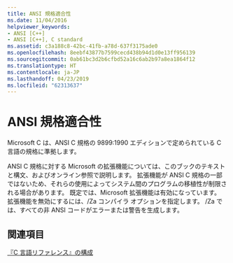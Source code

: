 ```yaml
---
title: ANSI 規格適合性
ms.date: 11/04/2016
helpviewer_keywords:
- ANSI [C++]
- ANSI [C++], C standard
ms.assetid: c3a188c8-42bc-41fb-a78d-637f3175ade0
ms.openlocfilehash: 8eebf43877b7599cecd438b94d1d0e13ff956139
ms.sourcegitcommit: 0ab61bc3d2b6cfbd52a16c6ab2b97a8ea1864f12
ms.translationtype: HT
ms.contentlocale: ja-JP
ms.lasthandoff: 04/23/2019
ms.locfileid: "62313637"
---
```

# <a name="ansi-conformance"></a>ANSI 規格適合性

Microsoft C は、ANSI C 規格の 9899:1990 エディションで定められている C 言語の規格に準拠します。

ANSI C 規格に対する Microsoft の拡張機能については、このブックのテキストと構文、およびオンライン参照で説明します。 拡張機能が ANSI C 規格の一部ではないため、それらの使用によってシステム間のプログラムの移植性が制限される場合があります。 既定では、Microsoft 拡張機能は有効になっています。 拡張機能を無効にするには、/Za コンパイラ オプションを指定します。 /Za では、すべての非 ANSI コードがエラーまたは警告を生成します。

## <a name="see-also"></a>関連項目

[『C 言語リファレンス』の構成](../c-language/organization-of-the-c-language-reference.md)
